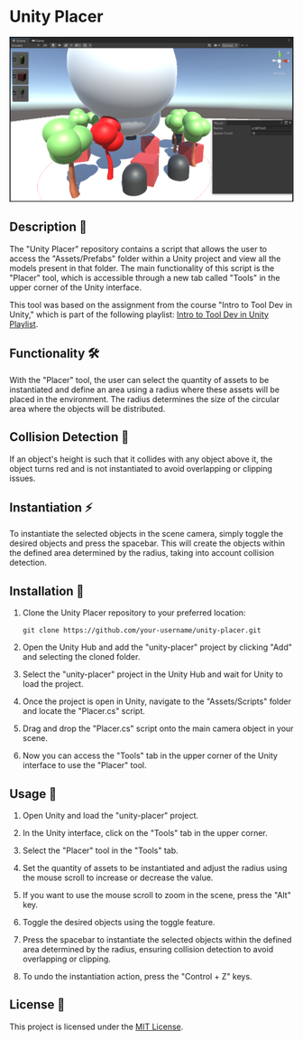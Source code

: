 ﻿# Unity Placer

![Unity Placer Banner](public/Screenshot.png)

## Description 📝

The "Unity Placer" repository contains a script that allows the user to access the "Assets/Prefabs" folder within a Unity project and view all the models present in that folder. The main functionality of this script is the "Placer" tool, which is accessible through a new tab called "Tools" in the upper corner of the Unity interface.

This tool was based on the assignment from the course "Intro to Tool Dev in Unity," which is part of the following playlist: [Intro to Tool Dev in Unity Playlist](https://www.youtube.com/playlist?list=PLImQaTpSAdsBKEkUvKxw6p0tpwl7ylw0d).

## Functionality 🛠️

With the "Placer" tool, the user can select the quantity of assets to be instantiated and define an area using a radius where these assets will be placed in the environment. The radius determines the size of the circular area where the objects will be distributed.

## Collision Detection 🚫

If an object's height is such that it collides with any object above it, the object turns red and is not instantiated to avoid overlapping or clipping issues.

## Instantiation ⚡️

To instantiate the selected objects in the scene camera, simply toggle the desired objects and press the spacebar. This will create the objects within the defined area determined by the radius, taking into account collision detection.

## Installation 🔧

1. Clone the Unity Placer repository to your preferred location:

   ```
   git clone https://github.com/your-username/unity-placer.git
   ```

2. Open the Unity Hub and add the "unity-placer" project by clicking "Add" and selecting the cloned folder.

3. Select the "unity-placer" project in the Unity Hub and wait for Unity to load the project.

4. Once the project is open in Unity, navigate to the "Assets/Scripts" folder and locate the "Placer.cs" script.

5. Drag and drop the "Placer.cs" script onto the main camera object in your scene.

6. Now you can access the "Tools" tab in the upper corner of the Unity interface to use the "Placer" tool.

## Usage 🚀

1. Open Unity and load the "unity-placer" project.

2. In the Unity interface, click on the "Tools" tab in the upper corner.

3. Select the "Placer" tool in the "Tools" tab.

4. Set the quantity of assets to be instantiated and adjust the radius using the mouse scroll to increase or decrease the value.

5. If you want to use the mouse scroll to zoom in the scene, press the "Alt" key.

6. Toggle the desired objects using the toggle feature.

7. Press the spacebar to instantiate the selected objects within the defined area determined by the radius, ensuring collision detection to avoid overlapping or clipping.

8. To undo the instantiation action, press the "Control + Z" keys.

## License 📄

This project is licensed under the [MIT License](LICENSE).